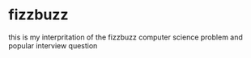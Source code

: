 # fizzbuzz

this is my interpritation of the fizzbuzz computer science problem and popular interview question
